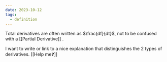 ```yaml
---
date: 2023-10-12
tags:
  - definition
---
```

Total derivatives are often written as $\frac{df}{dt}$, not to be confused with a [[Partial Derivative]] .

I want to write or link to a nice explanation that distinguishes the 2 types of derivatives. [[Help me❓]]